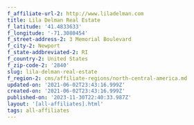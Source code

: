 ```yaml
---
f_affiliate-url-2: http://www.liladelman.com
title: Lila Delman Real Estate
f_latitude: '41.4833633'
f_longitude: '-71.3080454'
f_street-address-2: 3 Memorial Boulevard­
f_city-2: Newport­
f_state-addbreviated-2: RI­
f_country-2: United States
f_zip-code-2: '2840'
slug: lila-delman-real-estate
f_region-2: cms/affiliate-regions/north-central-america.md
updated-on: '2021-06-02T23:43:16.999Z'
created-on: '2021-06-02T23:43:16.999Z'
published-on: '2023-11-30T22:40:33.987Z'
layout: '[all-affiliates].html'
tags: all-affiliates
---
```




